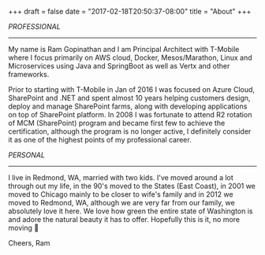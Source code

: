 +++
draft = false
date = "2017-02-18T20:50:37-08:00"
title = "About"
+++

*PROFESSIONAL*
* * *

My name is Ram Gopinathan and I am Principal Architect with T-Mobile where I focus primarily on AWS cloud, Docker, Mesos/Marathon, Linux and 
Microservices using Java and SpringBoot as well as Vertx and other frameworks. 

Prior to starting with T-Mobile in Jan of 2016 I was focused on Azure Cloud, SharePoint and .NET and spent almost 10 years helping customers 
design, deploy and manage SharePoint farms, along with developing applications on top of SharePoint platform. In 2008 I was fortunate 
to attend R2 rotation of MCM (SharePoint) program and became first few to achieve the certification, although the program is no longer 
active, I definitely consider it as one of the highest points of my professional career.

*PERSONAL*
* * *

I live in Redmond, WA, married with two kids. I've moved around a lot through out my life, in the 90's moved to the States (East Coast), 
in 2001 we moved to Chicago mainly to be closer to wife's family and in 2012 we moved to Redmond, WA, although we are very far from our 
family, we absolutely love it here. We love how green the entire state of Washington is and adore the natural beauty it has to offer. 
Hopefully this is it, no more moving 🙂

Cheers,
Ram

